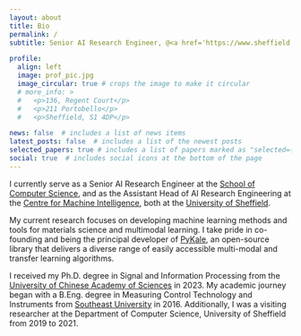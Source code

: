 ```yaml
---
layout: about
title: Bio
permalink: /
subtitle: Senior AI Research Engineer, @<a href='https://www.sheffield.ac.uk'>The University of Sheffield</a>.

profile:
  align: left
  image: prof_pic.jpg
  image_circular: true # crops the image to make it circular
  # more_info: >
  #   <p>136, Regent Court</p>
  #   <p>211 Portobello</p>
  #   <p>Sheffield, S1 4DP</p>

news: false  # includes a list of news items
latest_posts: false  # includes a list of the newest posts
selected_papers: true # includes a list of papers marked as "selected={true}"
social: true  # includes social icons at the bottom of the page
---
```


I currently serve as a Senior AI Research Engineer at the [School of Computer Science](https://www.sheffield.ac.uk/dcs/), and as the Assistant Head of AI Research Engineering at the [Centre for Machine Intelligence](https://www.sheffield.ac.uk/machine-intelligence), both at the [University of Sheffield](https://www.sheffield.ac.uk/).

My current research focuses on developing machine learning methods and tools for materials science and multimodal learning. I take pride in co-founding and being the principal developer of [PyKale](https://github.com/pykale/pykale),  an open-source library that delivers a diverse range of easily accessible multi-modal and transfer learning algorithms.

I received my Ph.D. degree in Signal and Information Processing from the [University of Chinese Academy of Sciences](https://english.ucas.ac.cn/) in 2023. My academic journey began with a B.Eng. degree in Measuring Control Technology and Instruments from [Southeast University](https://www.seu.edu.cn/english/) in 2016. Additionally, I was a visiting researcher at the Department of Computer Science, University of Sheffield from 2019 to 2021.
